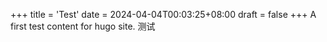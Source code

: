 +++
title = 'Test'
date = 2024-04-04T00:03:25+08:00
draft = false
+++
A first test content for hugo site.
测试